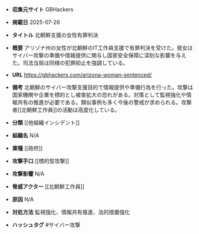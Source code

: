 - **収集元サイト**
GBHackers

- **掲載日**
2025-07-26

- **タイトル**
北朝鮮支援の女性有罪判決

- **概要**
アリゾナ州の女性が北朝鮮のIT工作員支援で有罪判決を受けた。彼女はサイバー攻撃の準備や情報提供に関与し国家安全保障に深刻な影響を与えた。司法当局は同様の犯罪抑止を強調している。

- **URL**
https://gbhackers.com/arizona-woman-sentenced/

- **備考**
北朝鮮のサイバー攻撃支援目的で情報提供や準備行為を行った。攻撃は国家機関や企業を標的とし被害拡大の恐れがある。対策として監視強化や情報共有の推進が必要である。類似事例も多く今後の警戒が求められる。攻撃者[[北朝鮮工作員]]の活動は高度化している。

- **分類**
[[他組織インシデント]]

- **組織名**
N/A

- **業種**
[[政府]]

- **攻撃手口**
[[標的型攻撃]]

- **攻撃影響**
N/A

- **脅威アクター**
[[北朝鮮工作員]]

- **原因**
N/A

- **対処方法**
監視強化、情報共有推進、法的措置強化

- **ハッシュタグ**
#サイバー攻撃
